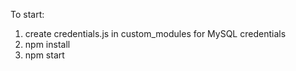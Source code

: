 To start:

1. create credentials.js in custom_modules for MySQL credentials
2. npm install
3. npm start
